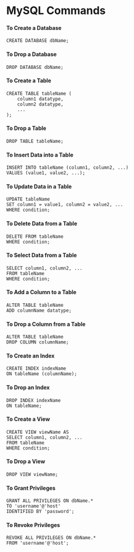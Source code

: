 
# MySQL Commands
#### To Create a Database
``` 
CREATE DATABASE dbName; 
``` 

#### To Drop a Database
```
DROP DATABASE dbName;
```

#### To Create a Table
```
CREATE TABLE tableName (
    column1 datatype,
    column2 datatype,
    ...
);
``` 

#### To Drop a Table
```
DROP TABLE tableName;
```

#### To Insert Data into a Table
```
INSERT INTO tableName (column1, column2, ...)
VALUES (value1, value2, ...);
``` 

#### To Update Data in a Table
```
UPDATE tableName
SET column1 = value1, column2 = value2, ...
WHERE condition;
```

#### To Delete Data from a Table
```
DELETE FROM tableName
WHERE condition;
``` 

#### To Select Data from a Table

```
SELECT column1, column2, ...
FROM tableName
WHERE condition;
``` 

#### To Add a Column to a Table
```
ALTER TABLE tableName
ADD columnName datatype;
``` 

#### To Drop a Column from a Table
```
ALTER TABLE tableName
DROP COLUMN columnName;
```

#### To Create an Index
```
CREATE INDEX indexName
ON tableName (columnName);
``` 

#### To Drop an Index
``` 
DROP INDEX indexName
ON tableName;
```

#### To Create a View
``` 
CREATE VIEW viewName AS
SELECT column1, column2, ...
FROM tableName
WHERE condition;
``` 

#### To Drop a View
```
DROP VIEW viewName;
``` 

#### To Grant Privileges
```
GRANT ALL PRIVILEGES ON dbName.*
TO 'username'@'host'
IDENTIFIED BY 'password';
```

#### To Revoke Privileges
```
REVOKE ALL PRIVILEGES ON dbName.*
FROM 'username'@'host';
``` 





